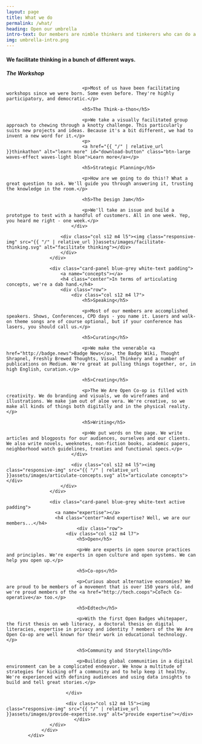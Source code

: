 ```yaml
---
layout: page
title: What we do
permalink: /what/
heading: Open our umbrella
intro-text: Our members are nimble thinkers and tinkerers who can do a whole bunch of stuff. Just ask us. However, just so that <em>we</em> can understand what we do, we've organised our "what" into three main areas.
img: umbrella-intro.png
---
```


<div class="section">
            <div class="row">
                <div class="card-panel blue-grey white-text padding">
                  <a name="thinking"></a>
                  <h4 class="center">We facilitate thinking in a bunch of different ways.</h4>
						<div class="row">
                        	<div class="col s12 m4 l7">
	                            <h5>The Workshop</h5>

                                <p>Most of us have been facilitating workshops since we were born. Some even before. They're highly participatory, and democratic.</p>

                                <h5>The Think-a-thon</h5>

                                <p>We take a visually facilitated group approach to chewing through a knotty challenge. This particularly suits new projects and ideas. Because it's a bit different, we had to invent a new word for it.</p>
                                <p>
                                <a href="{{ "/" | relative_url }}thinkathon" alt="learn more" id="download-button" class="btn-large waves-effect waves-light blue">Learn more</a></p>

                                <h5>Strategic Planning</h5>

                                <p>How are we going to do this!? What a great question to ask. We'll guide you through answering it, trusting the knowledge in the room.</p>

                                <h5>The Design Jam</h5>

                                <p>We'll take an issue and build a prototype to test with a handful of customers. All in one week. Yep, you heard me right - one week.</p>
                        	</div>

                        <div class="col s12 m4 l5"><img class="responsive-img" src="{{ "/" | relative_url }}assets/images/facilitate-thinking.svg" alt="facilitate thinking"></div>
    					</div>
                    </div>

                    <div class="card-panel blue-grey white-text padding">
                        <a name="concepts"></a>
                        <h4 class="center">In terms of articulating concepts, we're a dab hand.</h4>
    					<div class="row">
                            <div class="col s12 m4 l7">
                                <h5>Speaking</h5>

                                <p>Most of our members are accomplished speakers. Shows, Conferences, CPD days - you name it. Lasers and walk-on theme songs are of course optional, but if your conference has lasers, you should call us.</p>

                                <h5>Curating</h5>

                                <p>We make the venerable <a href="http://badge.news">Badge News</a>, the Badge Wiki, Thought Shrapnel, Freshly Brewed Thoughts, Visual Thinkery and a number of publications on Medium. We're great at pulling things together, or, in high English, curation.</p>

                                <h5>Creating</h5>

                                <p>The We Are Open Co-op is filled with creativity. We do branding and visuals, we do wireframes and illustrations. We make jam out of aloe vera. We're creative, so we make all kinds of things both digitally and in the physical reality.</p>

                                <h5>Writing</h5>

                                <p>We put words on the page. We write articles and blogposts for our audiences, ourselves and our clients. We also write novels, weeknotes, non-fiction books, academic papers, neighborhood watch guidelines, treaties and functional specs.</p>
                            </div>

                            <div class="col s12 m4 l5"><img class="responsive-img" src="{{ "/" | relative_url }}assets/images/articulate-concepts.svg" alt="articulate concepts"></div>
    					</div>
                    </div>

                    <div class="card-panel blue-grey white-text active padding">
                      <a name="expertise"></a>
                      <h4 class="center">And expertise? Well, we are our members...</h4>
  					          <div class="row">
                          <div class="col s12 m4 l7">
                              <h5>Open</h5>

                              <p>We are experts in open source practices and principles. We're experts in open culture and open systems. We can help you open up.</p>

                              <h5>Co-ops</h5>

                              <p>Curious about alternative economies? We are proud to be members of a movement that is over 150 years old, and we're proud members of the <a href="http://tech.coops">CoTech Co-operative</a> too.</p>

                              <h5>Edtech</h5>

                              <p>With the first Open Badges whitepaper, the first thesis on web literacy, a doctoral thesis on digital literacies, expertise in privacy and identity ? members of the We Are Open Co-op are well known for their work in educational technology.</p>

                              <h5>Community and Storytelling</h5>

                              <p>Building global communities in a digital environment can be a complicated endeavor. We know a multitude of strategies for kicking off a community and to help keep it healthy. We're experienced with defining audiences and using data insights to build and tell great stories.</p>

                          </div>

                          <div class="col s12 m4 l5"><img class="responsive-img" src="{{ "/" | relative_url }}assets/images/provide-expertise.svg" alt="provide expertise"></div>
  					         </div>
                    </div>
                 </div>
            </div>

<div class="divider"></div>
